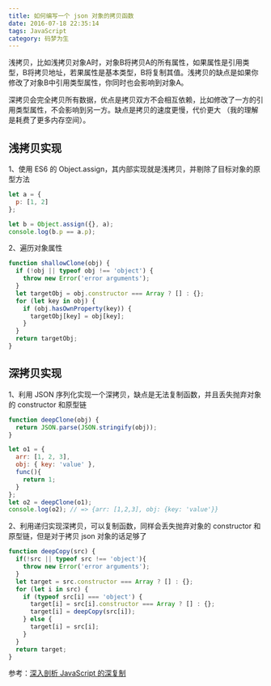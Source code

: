 ```yaml
---
title: 如何编写一个 json 对象的拷贝函数
date: 2016-07-18 22:35:14
tags: JavaScript
category: 码梦为生
---
```


浅拷贝，比如浅拷贝对象A时，对象B将拷贝A的所有属性，如果属性是引用类型，B将拷贝地址，若果属性是基本类型，B将复制其值。浅拷贝的缺点是如果你修改了对象B中引用类型属性，你同时也会影响到对象A。

<!--more-->

深拷贝会完全拷贝所有数据，优点是拷贝双方不会相互依赖，比如修改了一方的引用类型属性，不会影响到另一方。缺点是拷贝的速度更慢，代价更大 （我的理解是耗费了更多内存空间）。

## 浅拷贝实现

1、使用 ES6 的 Object.assign，其内部实现就是浅拷贝，并剔除了目标对象的原型方法

```js
let a = {
  p: [1, 2]
};

let b = Object.assign({}, a);
console.log(b.p == a.p);
```
    
2、遍历对象属性

```js
function shallowClone(obj) {
  if (!obj || typeof obj !== 'object') {
    throw new Error('error arguments');
  }
  let targetObj = obj.constructor === Array ? [] : {};
  for (let key in obj) {
    if (obj.hasOwnProperty(key)) {
      targetObj[key] = obj[key];
    }
  }
  return targetObj;
}
```

## 深拷贝实现

1、利用 JSON 序列化实现一个深拷贝，缺点是无法复制函数，并且丢失抛弃对象的 constructor 和原型链

```js
function deepClone(obj) {
  return JSON.parse(JSON.stringify(obj));
}

let o1 = {
  arr: [1, 2, 3],
  obj: { key: 'value' },
  func(){
    return 1;
  }
};
let o2 = deepClone(o1);
console.log(o2); // => {arr: [1,2,3], obj: {key: 'value'}}
```

2、利用递归实现深拷贝，可以复制函数，同样会丢失抛弃对象的 constructor 和原型链，但是对于拷贝 json 对象的话足够了

```js
function deepCopy(src) {
  if(!src || typeof src !== 'object'){
    throw new Error('error arguments');
  }
  let target = src.constructor === Array ? [] : {};
  for (let i in src) {
    if (typeof src[i] === 'object') {
      target[i] = src[i].constructor === Array ? [] : {};
      target[i] = deepCopy(src[i]);
    } else {
      target[i] = src[i];
    }
  }
  return target;
}
```

参考：[深入剖析 JavaScript 的深复制](http://jerryzou.com/posts/dive-into-deep-clone-in-javascript/)
